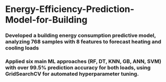 # Energy-Efficiency-Prediction-Model-for-Building

### Developed a building energy consumption predictive model, analyzing 768 samples with 8 features to forecast heating and cooling loads

### Applied six main ML approaches (RF, DT, KNN, GB, ANN, SVM) with over 99.5% prediction accuracy for both loads, using GridSearchCV for automated hyperparameter tuning.

